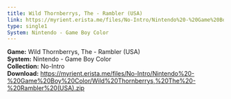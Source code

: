 ```yaml
---
title: Wild Thornberrys, The - Rambler (USA)
link: https://myrient.erista.me/files/No-Intro/Nintendo%20-%20Game%20Boy%20Color/Wild%20Thornberrys,%20The%20-%20Rambler%20(USA).zip
type: single1
System: Nintendo - Game Boy Color
---
```

<b>Game:</b> Wild Thornberrys, The - Rambler (USA)<br>
<b>System:</b> Nintendo - Game Boy Color<br>
<b>Collection:</b> No-Intro<br>
<b>Download:</b> https://myrient.erista.me/files/No-Intro/Nintendo%20-%20Game%20Boy%20Color/Wild%20Thornberrys,%20The%20-%20Rambler%20(USA).zip